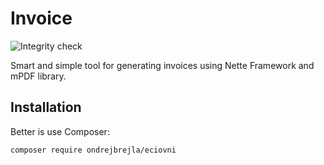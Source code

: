 Invoice
=======

![Integrity check](https://github.com/obrejla/eciovni/workflows/Integrity%20check/badge.svg)

Smart and simple tool for generating invoices using Nette Framework and mPDF library.

Installation
------------

Better is use Composer:

```shell
composer require ondrejbrejla/eciovni
```
